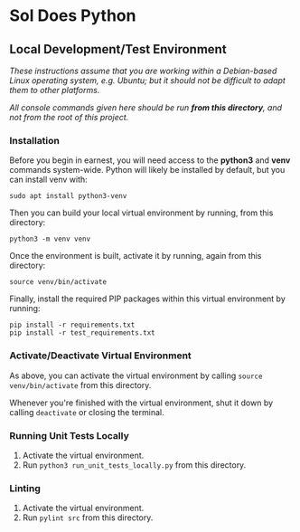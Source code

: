 # Sol Does Python

## Local Development/Test Environment

*These instructions assume that you are working within a Debian-based Linux operating system, e.g. Ubuntu; but it should not be difficult to adapt them to other platforms.*

*All console commands given here should be run **from this directory**, and not from the root of this project.*

### Installation

Before you begin in earnest, you will need access to the **python3** and **venv** commands system-wide. Python will likely be installed by default, but you can install venv with:

```
sudo apt install python3-venv
```

Then you can build your local virtual environment by running, from this directory:

```
python3 -m venv venv
```

Once the environment is built, activate it by running, again from this directory:

```
source venv/bin/activate
```

Finally, install the required PIP packages within this virtual environment by running:

```
pip install -r requirements.txt
pip install -r test_requirements.txt
```

### Activate/Deactivate Virtual Environment

As above, you can activate the virtual environment by calling `source venv/bin/activate` from this directory.

Whenever you're finished with the virtual environment, shut it down by calling `deactivate` or closing the terminal.

### Running Unit Tests Locally

1. Activate the virtual environment.
1. Run `python3 run_unit_tests_locally.py` from this directory.

### Linting

1. Activate the virtual environment.
1. Run `pylint src` from this directory.
